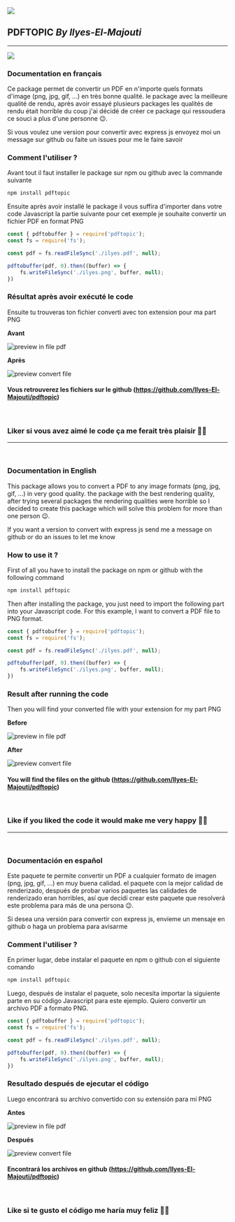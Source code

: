 <img src="https://repository-images.githubusercontent.com/518815977/51d3dd60-7078-4652-b458-ce043754c7bd">

## **PDFTOPIC *By Ilyes-El-Majouti***
---
[<img src="https://img.shields.io/badge/PDFTOPIC-010101?&style=for-the-badge&logo=Npm&logoColor=white"/>](https://www.npmjs.com/package/pdftopic)


### **Documentation en français**
Ce package permet de convertir un PDF en n'importe quels formats d'image (png, jpg, gif, ...) en très bonne qualité. le package avec la meilleure qualité de rendu, après avoir essayé plusieurs packages les qualités de rendu était horrible du coup j'ai décidé de créer ce package qui ressoudera ce souci a plus d'une personne 😉.

Si vous voulez une version pour convertir avec express js envoyez moi un message sur github ou faite un issues pour me le faire savoir
### **Comment l'utiliser ?**
Avant tout il faut installer le package sur npm ou github avec la commande suivante
```sh
npm install pdftopic
```
Ensuite après avoir installé le package il vous suffira d'importer dans votre code Javascript la partie suivante pour cet exemple je souhaite convertir un fichier PDF en format PNG
```javascript
const { pdftobuffer } = require('pdftopic');
const fs = require('fs');

const pdf = fs.readFileSync('./ilyes.pdf', null);

pdftobuffer(pdf, 0).then((buffer) => {
    fs.writeFileSync('./ilyes.png', buffer, null);
})
```
### **Résultat après avoir exécuté le code**

Ensuite tu trouveras ton fichier converti avec ton extension pour ma part PNG

**Avant**

![preview in file pdf](./ilyes-pdf.png)

**Après**

![preview convert file](./ilyes.png)

#### **Vous retrouverez les fichiers sur le github (https://github.com/Ilyes-El-Majouti/pdftopic)**
<br>

### **Liker si vous avez aimé le code ça me ferait très plaisir 💪😉**

---
<br>

### **Documentation in English**
This package allows you to convert a PDF to any image formats (png, jpg, gif, ...) in very good quality. the package with the best rendering quality, after trying several packages the rendering qualities were horrible so I decided to create this package which will solve this problem for more than one person 😉.

If you want a version to convert with express js send me a message on github or do an issues to let me know

### **How to use it ?**
First of all you have to install the package on npm or github with the following command
```sh
npm install pdftopic
```
Then after installing the package, you just need to import the following part into your Javascript code. For this example, I want to convert a PDF file to PNG format.
```javascript
const { pdftobuffer } = require('pdftopic');
const fs = require('fs');

const pdf = fs.readFileSync('./ilyes.pdf', null);

pdftobuffer(pdf, 0).then((buffer) => {
    fs.writeFileSync('./ilyes.png', buffer, null);
})
```
### **Result after running the code**

Then you will find your converted file with your extension for my part PNG

**Before**

![preview in file pdf](./ilyes-pdf.png)

**After**

![preview convert file](./ilyes.png)

#### **You will find the files on the github (https://github.com/Ilyes-El-Majouti/pdftopic)**
<br>

### **Like if you liked the code it would make me very happy 💪😉**

---
<br>

### **Documentación en español**
Este paquete te permite convertir un PDF a cualquier formato de imagen (png, jpg, gif, ...) en muy buena calidad. el paquete con la mejor calidad de renderizado, después de probar varios paquetes las calidades de renderizado eran horribles, así que decidí crear este paquete que resolverá este problema para más de una persona 😉.

Si desea una versión para convertir con express js, envíeme un mensaje en github o haga un problema para avisarme
### **Comment l'utiliser ?**
En primer lugar, debe instalar el paquete en npm o github con el siguiente comando
```sh
npm install pdftopic
```
Luego, después de instalar el paquete, solo necesita importar la siguiente parte en su código Javascript para este ejemplo. Quiero convertir un archivo PDF a formato PNG.
```javascript
const { pdftobuffer } = require('pdftopic');
const fs = require('fs');

const pdf = fs.readFileSync('./ilyes.pdf', null);

pdftobuffer(pdf, 0).then((buffer) => {
    fs.writeFileSync('./ilyes.png', buffer, null);
})
```
### **Resultado después de ejecutar el código**

Luego encontrará su archivo convertido con su extensión para mí PNG

**Antes**

![preview in file pdf](./ilyes-pdf.png)

**Después**

![preview convert file](./ilyes.png)

#### **Encontrará los archivos en github (https://github.com/Ilyes-El-Majouti/pdftopic)**
<br>

### **Like si te gusto el código me haría muy feliz 💪😉**